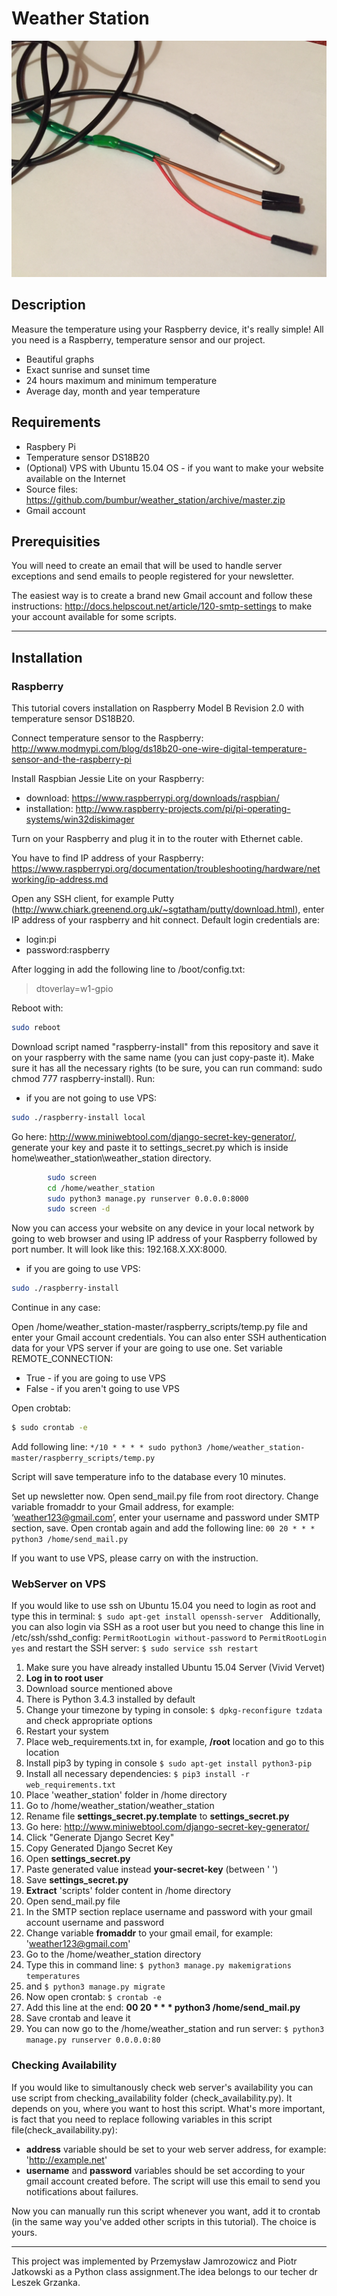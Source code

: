# Weather Station
![alt tag](https://raw.githubusercontent.com/bumbur/weather_station/master/project_image.JPG)
## Description
Measure the temperature using your Raspberry device, it's really simple! All you need is a Raspberry, temperature sensor and our project.

  - Beautiful graphs
  - Exact sunrise and sunset time
  - 24 hours maximum and minimum temperature
  - Average day, month and year temperature

## Requirements
- Raspbery Pi 
- Temperature sensor DS18B20
- (Optional) VPS with Ubuntu 15.04 OS - if you want to make your website available on the Internet
- Source files: https://github.com/bumbur/weather_station/archive/master.zip
- Gmail account

## Prerequisities
You will need to create an email that will be used to handle server exceptions and
send emails to people registered for your newsletter.

The easiest way is to create a brand new Gmail account and follow these instructions: http://docs.helpscout.net/article/120-smtp-settings to make your account available for some scripts.

---

## Installation
### Raspberry
This tutorial covers installation on Raspberry Model B Revision 2.0 with temperature sensor DS18B20.

Connect temperature sensor to the Raspberry:
http://www.modmypi.com/blog/ds18b20-one-wire-digital-temperature-sensor-and-the-raspberry-pi

Install Raspbian Jessie Lite on your Raspberry:
- download: https://www.raspberrypi.org/downloads/raspbian/
- installation: http://www.raspberry-projects.com/pi/pi-operating-systems/win32diskimager

Turn on your Raspberry and plug it in to the router with Ethernet cable.

You have to find IP address of your Raspberry: https://www.raspberrypi.org/documentation/troubleshooting/hardware/networking/ip-address.md

Open any SSH client, for example Putty (http://www.chiark.greenend.org.uk/~sgtatham/putty/download.html), enter IP address of your raspberry and hit connect.
Default login credentials are:
- login:pi
- password:raspberry

After logging in add the following line to /boot/config.txt: 
>dtoverlay=w1-gpio

Reboot with:
```sh
sudo reboot
```

Download script named "raspberry-install" from this repository and save it on your raspberry with the same name (you can just copy-paste it).
Make sure it has all the necessary rights (to be sure, you can run command: sudo chmod 777 raspberry-install).
Run:
- if you are not going to use VPS:
```sh
sudo ./raspberry-install local
```
Go here: http://www.miniwebtool.com/django-secret-key-generator/, generate your key and paste it to settings_secret.py which is inside home\weather_station\weather_station directory.

```sh
		sudo screen
		cd /home/weather_station
		sudo python3 manage.py runserver 0.0.0.0:8000
		sudo screen -d
```

Now you can access your website on any device in your local network by going to web browser and using IP address of your Raspberry followed by port number. It will look like this: 192.168.X.XX:8000.

- if you are going to use VPS:
```sh
sudo ./raspberry-install
```


Continue in any case:

Open /home/weather_station-master/raspberry_scripts/temp.py file and enter your Gmail account credentials. You can also enter SSH authentication data for your VPS server if your are going to use one.
Set variable REMOTE_CONNECTION:
- True - if you are going to use VPS
- False - if you aren't going to use VPS


Open crobtab:
```sh
$ sudo crontab -e
```
Add following line:
```*/10 * * * * sudo python3 /home/weather_station-master/raspberry_scripts/temp.py```

Script will save temperature info to the database every 10 minutes.

Set up newsletter now. Open send_mail.py file from root directory. Change variable fromaddr to your Gmail address, for example: ‘weather123@gmail.com’, enter your username and password under SMTP section, save. Open crontab again and add the following line: 
```00 20 * * * python3 /home/send_mail.py```


If you want to use VPS, please carry on with the instruction.

### WebServer on VPS
If you would like to use ssh on Ubuntu 15.04 you need to login as root and type this in terminal: ```$ sudo apt-get install openssh-server ```
Additionally, you can also login via SSH as a root user but you need to change this line in /etc/ssh/sshd_config:
```PermitRootLogin without-password```
to
```PermitRootLogin yes```
and restart the SSH server: ```$ sudo service ssh restart ```

1. Make sure you have already installed Ubuntu 15.04 Server (Vivid Vervet)
2. **Log in to root user**
3. Download source mentioned above
4. There is Python 3.4.3 installed by default 
5. Change your timezone by typing in console: ```$ dpkg-reconfigure tzdata``` and check appropriate options
6. Restart your system
7. Place web_requirements.txt in, for example, **/root** location and go to this location
8. Install pip3 by typing in console ```$ sudo apt-get install python3-pip```
9. Install all necessary dependencies: ```$ pip3 install -r web_requirements.txt```
10. Place 'weather_station' folder in /home directory
11. Go to /home/weather_station/weather_station
12. Rename file **settings_secret.py.template** to **settings_secret.py**
13. Go here: http://www.miniwebtool.com/django-secret-key-generator/
14. Click "Generate Django Secret Key"
15. Copy Generated Django Secret Key
16. Open **settings_secret.py**
17. Paste generated value instead **your-secret-key** (between ' ')
18. Save **settings_secret.py**
19. **Extract** 'scripts' folder content in /home directory
20. Open send_mail.py file
21. In the SMTP section replace username and password with your gmail account username and password
22. Change variable **fromaddr** to your gmail email, for example: 'weather123@gmail.com'
23. Go to the /home/weather_station directory
24. Type this in command line: ```$ python3 manage.py makemigrations temperatures```
25. and ```$ python3 manage.py migrate```
26. Now open crontab: ```$ crontab -e```
27. Add this line at the end: **00 20 * * * python3 /home/send_mail.py**
28. Save crontab and leave it
29. You can now go to the /home/weather_station and run server: ```$ python3 manage.py runserver 0.0.0.0:80```

### Checking Availability
If you would like to simultanously check web server's availability you can use script from checking_availability folder (check_availability.py). It depends on you, where you want to host this script. What's more important, is fact that you need to replace following variables in this script file(check_availability.py):
* **address** variable should be set to your web server address, for example: 'http://example.net'
* **username** and **password** variables should be set according to your gmail account created before. The script will use this email to send you notifications about failures.

Now you can manually run this script whenever you want, add it to crontab (in the same way you've added other scripts in this tutorial). The choice is yours.

---

This project was implemented by Przemysław Jamrozowicz and Piotr Jatkowski as a Python class assignment.The idea belongs to our techer dr Leszek Grzanka.
